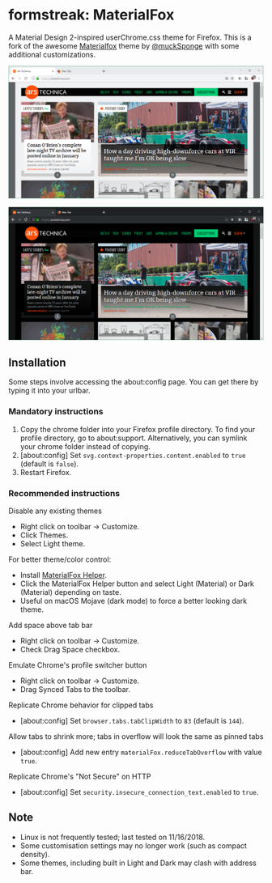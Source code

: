 # formstreak: MaterialFox
A Material Design 2-inspired userChrome.css theme for Firefox. This is a fork of the awesome [Materialfox](https://github.com/muckSponge/MaterialFox/) theme by [@muckSponge](https://github.com/muckSponge) with some additional customizations.

![Light](./light.png)

![Dark](./dark.png)

## Installation

Some steps involve accessing the about:config page. You can get there by typing it into your urlbar.

### Mandatory instructions
1. Copy the chrome folder into your Firefox profile directory. To find your profile directory, go to about:support. Alternatively, you can symlink your chrome folder instead of copying.
2. [about:config] Set ```svg.context-properties.content.enabled``` to ```true``` (default is ```false```).
3. Restart Firefox.

### Recommended instructions
Disable any existing themes
* Right click on toolbar -> Customize.
* Click Themes.
* Select Light theme.

For better theme/color control:
* Install [MaterialFox Helper](https://addons.mozilla.org/en-US/firefox/addon/materialfox-helper/).
* Click the MaterialFox Helper button and select Light (Material) or Dark (Material) depending on taste.
* Useful on macOS Mojave (dark mode) to force a better looking dark theme.

Add space above tab bar
* Right click on toolbar -> Customize.
* Check Drag Space checkbox.

Emulate Chrome's profile switcher button
* Right click on toolbar -> Customize.
* Drag Synced Tabs to the toolbar.

Replicate Chrome behavior for clipped tabs
* [about:config] Set ```browser.tabs.tabClipWidth``` to ```83``` (default is ```144```).

Allow tabs to shrink more; tabs in overflow will look the same as pinned tabs
* [about:config] Add new entry ```materialFox.reduceTabOverflow``` with value ```true```.

Replicate Chrome's "Not Secure" on HTTP
* [about:config] Set ```security.insecure_connection_text.enabled``` to ```true```.

## Note
* Linux is not frequently tested; last tested on 11/16/2018.
* Some customisation settings may no longer work (such as compact density).
* Some themes, including built in Light and Dark may clash with address bar.